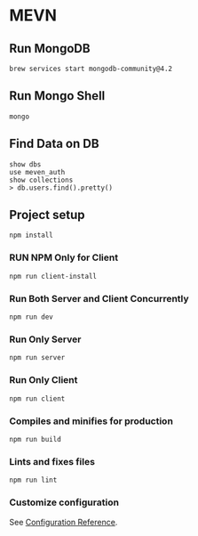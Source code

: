 # MEVN

## Run MongoDB

```
brew services start mongodb-community@4.2
```

## Run Mongo Shell

```
mongo
```

## Find Data on DB

```
show dbs
use meven_auth
show collections
> db.users.find().pretty()
```

## Project setup

```
npm install
```

### RUN NPM Only for Client

```
npm run client-install
```

### Run Both Server and Client Concurrently

```
npm run dev
```

### Run Only Server

```
npm run server
```

### Run Only Client

```
npm run client
```

### Compiles and minifies for production

```
npm run build
```

### Lints and fixes files

```
npm run lint
```

### Customize configuration

See [Configuration Reference](https://cli.vuejs.org/config/).
